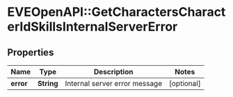 # EVEOpenAPI::GetCharactersCharacterIdSkillsInternalServerError

## Properties
Name | Type | Description | Notes
------------ | ------------- | ------------- | -------------
**error** | **String** | Internal server error message | [optional] 


